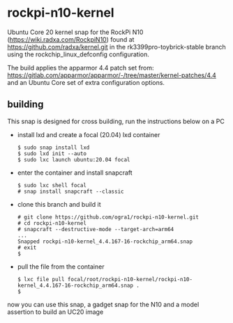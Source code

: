 # rockpi-n10-kernel

Ubuntu Core 20 kernel snap for the RockPi N10 (https://wiki.radxa.com/RockpiN10) found at https://github.com/radxa/kernel.git 
in the rk3399pro-toybrick-stable branch using the rockchip_linux_defconfig configuration.

The build applies the apparmor 4.4 patch set from:
https://gitlab.com/apparmor/apparmor/-/tree/master/kernel-patches/4.4
and an Ubuntu Core set of extra configuration options.

## building

This snap is designed for cross building, run the instructions below on a PC 

- install lxd and create a focal (20.04) lxd container

    ```
    $ sudo snap install lxd
    $ sudo lxd init --auto
    $ sudo lxc launch ubuntu:20.04 focal
    ```

- enter the container and install snapcraft

    ```
    $ sudo lxc shell focal
    # snap install snapcraft --classic
    ```

- clone this branch and build it

    ```
    # git clone https://github.com/ogra1/rockpi-n10-kernel.git
    # cd rockpi-n10-kernel
    # snapcraft --destructive-mode --target-arch=arm64
    ...
    Snapped rockpi-n10-kernel_4.4.167-16-rockchip_arm64.snap
    # exit
    $
    ```

- pull the file from the container

    ```
    $ lxc file pull focal/root/rockpi-n10-kernel/rockpi-n10-kernel_4.4.167-16-rockchip_arm64.snap .
    $
    ```

now you can use this snap, a gadget snap for the N10 and a model assertion to build an UC20 image
